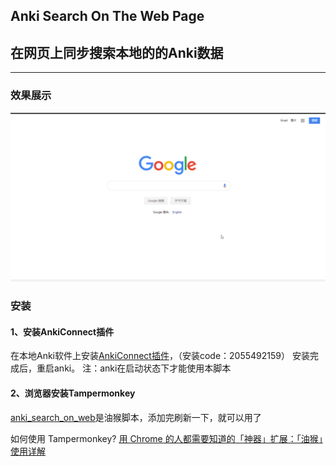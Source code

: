## Anki Search On The Web Page
## 在网页上同步搜索本地的的Anki数据

---
### 效果展示
![image](display.gif)

### 安装
#### 1、安装AnkiConnect插件
在本地Anki软件上安装[AnkiConnect插件](https://ankiweb.net/shared/info/2055492159)，（安装code：2055492159）
安装完成后，重启anki。
注：anki在启动状态下才能使用本脚本

#### 2、浏览器安装Tampermonkey
[anki_search_on_web](https://github.com/yekingyan/anki_search_on_web/blob/master/anki_serarch.js)是油猴脚本，添加完刷新一下，就可以用了


如何使用 Tampermonkey?
[用 Chrome 的人都需要知道的「神器」扩展：「油猴」使用详解](https://sspai.com/post/40485)